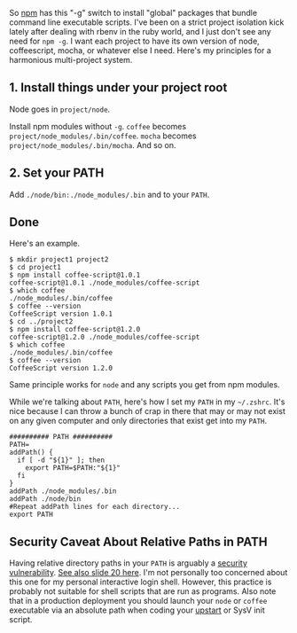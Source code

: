 So [npm](http://npmjs.org/) has this "-g" switch to install "global" packages that bundle command line executable scripts.  I've been on a strict project isolation kick lately after dealing with rbenv in the ruby world, and I just don't see any need for `npm -g`.  I want each project to have its own version of node, coffeescript, mocha, or whatever else I need.  Here's my principles for a harmonious multi-project system.

## 1. Install things under your project root

Node goes in `project/node`.

Install npm modules without `-g`.  `coffee` becomes `project/node_modules/.bin/coffee`. `mocha` becomes `project/node_modules/.bin/mocha`. And so on.

## 2. Set your PATH

Add `./node/bin:./node_modules/.bin` and to your `PATH`.

## Done
Here's an example.

    $ mkdir project1 project2
    $ cd project1
    $ npm install coffee-script@1.0.1
    coffee-script@1.0.1 ./node_modules/coffee-script 
    $ which coffee
    ./node_modules/.bin/coffee
    $ coffee --version
    CoffeeScript version 1.0.1
    $ cd ../project2
    $ npm install coffee-script@1.2.0
    coffee-script@1.2.0 ./node_modules/coffee-script 
    $ which coffee
    ./node_modules/.bin/coffee
    $ coffee --version
    CoffeeScript version 1.2.0

Same principle works for `node` and any scripts you get from npm modules.

While we're talking about `PATH`, here's how I set my `PATH` in my `~/.zshrc`.  It's nice because I can throw a bunch of crap in there that may or may not exist on any given computer and only directories that exist get into my `PATH`.

    ########## PATH ##########
    PATH=
    addPath() {
      if [ -d "${1}" ]; then
        export PATH=$PATH:"${1}"
      fi
    }
    addPath ./node_modules/.bin
    addPath ./node/bin
    #Repeat addPath lines for each directory...
    export PATH

## Security Caveat About Relative Paths in PATH

Having relative directory paths in your `PATH` is arguably a [security vulnerability](http://developer.apple.com/library/mac/#documentation/opensource/conceptual/shellscripting/ShellScriptSecurity/ShellScriptSecurity.html). [See also slide 20 here](https://www.securecoding.cert.org/confluence/pages/worddav/preview.action?pageId=3524&fileName=Environment+Variables+v3.pdf).  I'm not personally too concerned about this one for my personal interactive login shell.  However, this practice is probably not suitable for shell scripts that are run as programs.  Also note that in a production deployment you should launch your `node` or `coffee` executable via an absolute path when coding your [upstart](http://upstart.ubuntu.com/) or SysV init script.